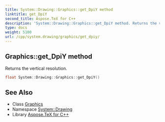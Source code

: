 ```yaml
---
title: System::Drawing::Graphics::get_DpiY method
linktitle: get_DpiY
second_title: Aspose.TeX for C++
description: 'System::Drawing::Graphics::get_DpiY method. Returns the vertical resolution in C++.'
type: docs
weight: 5100
url: /cpp/system.drawing/graphics/get_dpiy/
---
```

## Graphics::get_DpiY method


Returns the vertical resolution.

```cpp
float System::Drawing::Graphics::get_DpiY()
```

## See Also

* Class [Graphics](../)
* Namespace [System::Drawing](../../)
* Library [Aspose.TeX for C++](../../../)
